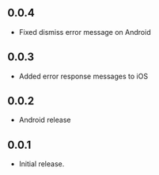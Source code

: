 ## 0.0.4

* Fixed dismiss error message on Android

## 0.0.3

* Added error response messages to iOS


## 0.0.2

* Android release


## 0.0.1

* Initial release.
